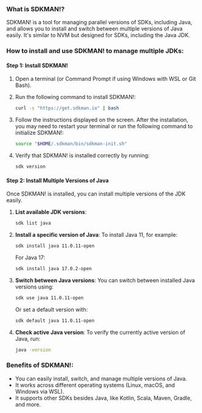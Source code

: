 ### What is SDKMAN!?
SDKMAN! is a tool for managing parallel versions of SDKs, including Java, and allows you to install and switch between multiple versions of Java easily. It's similar to NVM but designed for SDKs, including the Java JDK.

### How to install and use SDKMAN! to manage multiple JDKs:

#### Step 1: Install SDKMAN!
1. Open a terminal (or Command Prompt if using Windows with WSL or Git Bash).
2. Run the following command to install SDKMAN!:
   ```bash
   curl -s "https://get.sdkman.io" | bash
   ```

3. Follow the instructions displayed on the screen. After the installation, you may need to restart your terminal or run the following command to initialize SDKMAN!:
   ```bash
   source "$HOME/.sdkman/bin/sdkman-init.sh"
   ```

4. Verify that SDKMAN! is installed correctly by running:
   ```bash
   sdk version
   ```

#### Step 2: Install Multiple Versions of Java
Once SDKMAN! is installed, you can install multiple versions of the JDK easily.

1. **List available JDK versions**:
   ```bash
   sdk list java
   ```

2. **Install a specific version of Java**:
   To install Java 11, for example:
   ```bash
   sdk install java 11.0.11-open
   ```

   For Java 17:
   ```bash
   sdk install java 17.0.2-open
   ```

3. **Switch between Java versions**:
   You can switch between installed Java versions using:
   ```bash
   sdk use java 11.0.11-open
   ```
   Or set a default version with:
   ```bash
   sdk default java 11.0.11-open
   ```

4. **Check active Java version**:
   To verify the currently active version of Java, run:
   ```bash
   java -version
   ```

### Benefits of SDKMAN!:
- You can easily install, switch, and manage multiple versions of Java.
- It works across different operating systems (Linux, macOS, and Windows via WSL).
- It supports other SDKs besides Java, like Kotlin, Scala, Maven, Gradle, and more.
